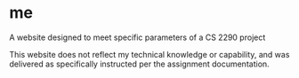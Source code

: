 # me
A website designed to meet specific parameters of a CS 2290 project

This website does not reflect my technical knowledge or capability, and was delivered as specifically instructed per the assignment documentation.
